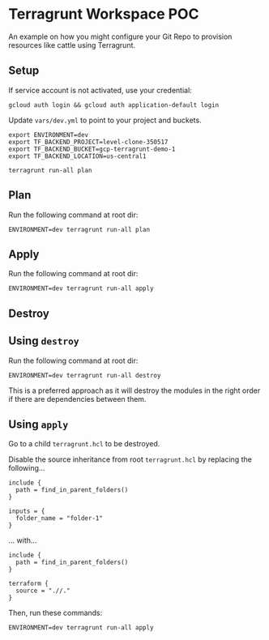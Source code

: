 # Terragrunt Workspace POC

An example on how you might configure your Git Repo to provision resources like cattle using Terragrunt.

## Setup

If service account is not activated, use your credential:

```shell
gcloud auth login && gcloud auth application-default login    
```

Update `vars/dev.yml` to point to your project and buckets.

```
export ENVIRONMENT=dev 
export TF_BACKEND_PROJECT=level-clone-350517 
export TF_BACKEND_BUCKET=gcp-terragrunt-demo-1 
export TF_BACKEND_LOCATION=us-central1 

terragrunt run-all plan
```

## Plan

Run the following command at root dir:

```shell
ENVIRONMENT=dev terragrunt run-all plan    
```

## Apply

Run the following command at root dir:

```shell
ENVIRONMENT=dev terragrunt run-all apply
```

## Destroy

## Using `destroy`

Run the following command at root dir:

```shell
ENVIRONMENT=dev terragrunt run-all destroy
```

This is a preferred approach as it will destroy the modules in the right order if there are dependencies between them.

## Using `apply`

Go to a child `terragrunt.hcl` to be destroyed.

Disable the source inheritance from root `terragrunt.hcl` by replacing the following...

```hcl
include {
  path = find_in_parent_folders()
}

inputs = {
  folder_name = "folder-1"
}
```

... with...

```hcl
include {
  path = find_in_parent_folders()
}

terraform {
  source = ".//."
}
```

Then, run these commands:

```shell
ENVIRONMENT=dev terragrunt run-all apply
```
